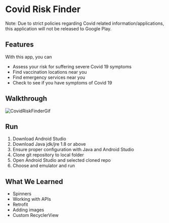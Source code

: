 # Covid Risk Finder

Note: Due to strict policies regarding Covid related information/applications, this application will not be released to Google Play. 

## Features

With this app, you can

- Assess your risk for suffering severe Covid 19 symptoms
- Find vaccination locations near you
- Find emergency services near you
- Check to see if you have symptoms of Covid 19

## Walkthrough

![CovidRiskFinderGif](https://user-images.githubusercontent.com/48270610/120941564-2c18f200-c6d8-11eb-8d79-51d9bac37260.gif)

## Run

1. Download Android Studio
2. Download Java jdk/jre 1.8 or above
3. Ensure proper configuration with Java and Android Studio
4. Clone git repository to local folder
5. Open Android Studio and selected cloned repo
6. Choose and emulator and run

## What We Learned

- Spinners
- Working with APIs
- Retrofit
- Adding images
- Custom RecyclerView

